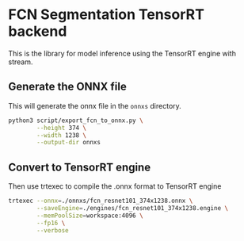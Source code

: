 # FCN Segmentation TensorRT backend

This is the library for model inference using the TensorRT engine with stream.

## Generate the ONNX file
This will generate the onnx file in the `onnxs` directory.
```bash
python3 script/export_fcn_to_onnx.py \
        --height 374 \
        --width 1238 \
        --output-dir onnxs
```

## Convert to TensorRT engine
Then use trtexec to compile the .onnx format to TensorRT engine
```bash
trtexec --onnx=./onnxs/fcn_resnet101_374x1238.onnx \
        --saveEngine=./engines/fcn_resnet101_374x1238.engine \
        --memPoolSize=workspace:4096 \
        --fp16 \
        --verbose
```
